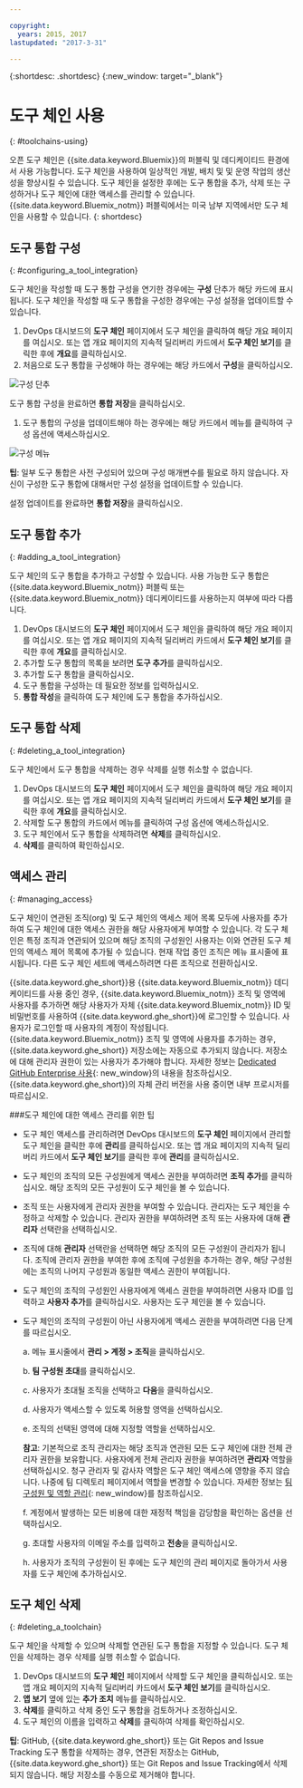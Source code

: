 ```yaml
---

copyright:
  years: 2015, 2017
lastupdated: "2017-3-31"

---
```


{:shortdesc: .shortdesc}
{:new_window: target="_blank"}

# 도구 체인 사용
{: #toolchains-using}

오픈 도구 체인은 {{site.data.keyword.Bluemix}}의 퍼블릭 및 데디케이티드 환경에서 사용 가능합니다. 도구 체인을 사용하여 일상적인 개발, 배치 및 및 운영 작업의 생산성을 향상시킬 수 있습니다. 도구 체인을 설정한 후에는 도구 통합을 추가, 삭제 또는 구성하거나 도구 체인에 대한 액세스를 관리할 수 있습니다. {{site.data.keyword.Bluemix_notm}} 퍼블릭에서는 미국 남부 지역에서만 도구 체인을 사용할 수 있습니다.
{: shortdesc}

## 도구 통합 구성
{: #configuring_a_tool_integration}

도구 체인을 작성할 때 도구 통합 구성을 연기한 경우에는 **구성** 단추가 해당 카드에 표시됩니다. 도구 체인을 작성할 때 도구 통합을 구성한 경우에는 구성 설정을 업데이트할 수 있습니다. 

1. DevOps 대시보드의 **도구 체인** 페이지에서 도구 체인을 클릭하여 해당 개요 페이지를 여십시오. 또는 앱 개요 페이지의 지속적 딜리버리 카드에서 **도구 체인 보기**를 클릭한 후에 **개요**를 클릭하십시오. 
1. 처음으로 도구 통합을 구성해야 하는 경우에는 해당 카드에서 **구성**을 클릭하십시오. 

  ![구성 단추](images/toolchain_tile_configure.png)

 도구 통합 구성을 완료하면 **통합 저장**을 클릭하십시오. 

1. 도구 통합의 구성을 업데이트해야 하는 경우에는 해당 카드에서 메뉴를 클릭하여 구성 옵션에 액세스하십시오. 

  ![구성 메뉴](images/toolchain_tile_menu.png)

 **팁**: 일부 도구 통합은 사전 구성되어 있으며 구성 매개변수를 필요로 하지 않습니다. 자신이 구성한 도구 통합에 대해서만 구성 설정을 업데이트할 수 있습니다. 

 설정 업데이트를 완료하면 **통합 저장**을 클릭하십시오. 

## 도구 통합 추가
{: #adding_a_tool_integration}

도구 체인의 도구 통합을 추가하고 구성할 수 있습니다. 사용 가능한 도구 통합은 {{site.data.keyword.Bluemix_notm}} 퍼블릭 또는 {{site.data.keyword.Bluemix_notm}} 데디케이티드를 사용하는지 여부에 따라 다릅니다. 

1. DevOps 대시보드의 **도구 체인** 페이지에서 도구 체인을 클릭하여 해당 개요 페이지를 여십시오. 또는 앱 개요 페이지의 지속적 딜리버리 카드에서 **도구 체인 보기**를 클릭한 후에 **개요**를 클릭하십시오. 
1. 추가할 도구 통합의 목록을 보려면 **도구 추가**를 클릭하십시오. 
1. 추가할 도구 통합을 클릭하십시오. 
1. 도구 통합을 구성하는 데 필요한 정보를 입력하십시오. 
1. **통합 작성**을 클릭하여 도구 체인에 도구 통합을 추가하십시오. 

## 도구 통합 삭제
{: #deleting_a_tool_integration}

도구 체인에서 도구 통합을 삭제하는 경우 삭제를 실행 취소할 수 없습니다. 

1. DevOps 대시보드의 **도구 체인** 페이지에서 도구 체인을 클릭하여 해당 개요 페이지를 여십시오. 또는 앱 개요 페이지의 지속적 딜리버리 카드에서 **도구 체인 보기**를 클릭한 후에 **개요**를 클릭하십시오. 
1. 삭제할 도구 통합의 카드에서 메뉴를 클릭하여 구성 옵션에 액세스하십시오. 
1. 도구 체인에서 도구 통합을 삭제하려면 **삭제**를 클릭하십시오. 
1. **삭제**를 클릭하여 확인하십시오.   

## 액세스 관리
{: #managing_access}

도구 체인이 연관된 조직(org) 및 도구 체인의 액세스 제어 목록 모두에 사용자를 추가하여 도구 체인에 대한 액세스 권한을 해당 사용자에게 부여할 수 있습니다. 각 도구 체인은 특정 조직과 연관되어 있으며 해당 조직의 구성원인 사용자는 이와 연관된 도구 체인의 액세스 제어 목록에 추가될 수 있습니다. 현재 작업 중인 조직은 메뉴 표시줄에 표시됩니다. 다른 도구 체인 세트에 액세스하려면 다른 조직으로 전환하십시오. 

{{site.data.keyword.ghe_short}}용 {{site.data.keyword.Bluemix_notm}} 데디케이티드를 사용 중인 경우, {{site.data.keyword.Bluemix_notm}} 조직 및 영역에 사용자를 추가하면 해당 사용자가 자체 {{site.data.keyword.Bluemix_notm}} ID 및 비밀번호를 사용하여 {{site.data.keyword.ghe_short}}에 로그인할 수 있습니다. 사용자가 로그인할 때 사용자의 계정이 작성됩니다. {{site.data.keyword.Bluemix_notm}} 조직 및 영역에 사용자를 추가하는 경우, {{site.data.keyword.ghe_short}} 저장소에는 자동으로 추가되지 않습니다. 저장소에 대해 관리자 권한이 있는 사용자가 추가해야 합니다. 자세한 정보는 [Dedicated GitHub Enterprise 사용](/docs/services/ghededicated/index.html){: new_window}의 내용을 참조하십시오. {{site.data.keyword.ghe_short}}의 자체 관리 버전을 사용 중이면 내부 프로시저를 따르십시오. 

###도구 체인에 대한 액세스 관리를 위한 팁

* 도구 체인 액세스를 관리하려면 DevOps 대시보드의 **도구 체인** 페이지에서 관리할 도구 체인을 클릭한 후에 **관리**를 클릭하십시오. 또는 앱 개요 페이지의 지속적 딜리버리 카드에서 **도구 체인 보기**를 클릭한 후에 **관리**를 클릭하십시오. 

* 도구 체인의 조직의 모든 구성원에게 액세스 권한을 부여하려면 **조직 추가**를 클릭하십시오. 해당 조직의 모든 구성원이 도구 체인을 볼 수 있습니다. 

* 조직 또는 사용자에게 관리자 권한을 부여할 수 있습니다. 관리자는 도구 체인을 수정하고 삭제할 수 있습니다. 관리자 권한을 부여하려면 조직 또는 사용자에 대해 **관리자** 선택란을 선택하십시오. 

* 조직에 대해 **관리자** 선택란을 선택하면 해당 조직의 모든 구성원이 관리자가 됩니다. 조직에 관리자 권한을 부여한 후에 조직에 구성원을 추가하는 경우, 해당 구성원에는 조직의 나머지 구성원과 동일한 액세스 권한이 부여됩니다. 

* 도구 체인의 조직의 구성원인 사용자에게 액세스 권한을 부여하려면 사용자 ID를 입력하고 **사용자 추가**를 클릭하십시오. 사용자는 도구 체인을 볼 수 있습니다. 

* 도구 체인의 조직의 구성원이 아닌 사용자에게 액세스 권한을 부여하려면 다음 단계를 따르십시오. 

   a. 메뉴 표시줄에서 **관리 > 계정 > 조직**을 클릭하십시오. 

   b. **팀 구성원 초대**를 클릭하십시오. 
   
   c. 사용자가 초대될 조직을 선택하고 **다음**을 클릭하십시오. 
   
   d. 사용자가 액세스할 수 있도록 허용할 영역을 선택하십시오. 
   
   e. 조직의 선택된 영역에 대해 지정할 역할을 선택하십시오.  
   
     **참고**: 기본적으로 조직 관리자는 해당 조직과 연관된 모든 도구 체인에 대한 전체 관리자 권한을 보유합니다. 사용자에게 전체 관리자 권한을 부여하려면 **관리자** 역할을 선택하십시오. 청구 관리자 및 감사자 역할은 도구 체인 액세스에 영향을 주지 않습니다. 나중에 팀 디렉토리 페이지에서 역할을 변경할 수 있습니다. 자세한 정보는 [팀 구성원 및 역할 관리](/docs/admin/users_roles.html){: new_window}를 참조하십시오. 
   
   f. 계정에서 발생하는 모든 비용에 대한 재정적 책임을 감당함을 확인하는 옵션을 선택하십시오. 
   
   g. 초대할 사용자의 이메일 주소를 입력하고 **전송**을 클릭하십시오. 

   h. 사용자가 조직의 구성원이 된 후에는 도구 체인의 관리 페이지로 돌아가서 사용자를 도구 체인에 추가하십시오.   


## 도구 체인 삭제
{: #deleting_a_toolchain}

도구 체인을 삭제할 수 있으며 삭제할 연관된 도구 통합을 지정할 수 있습니다. 도구 체인을 삭제하는 경우 삭제를 실행 취소할 수 없습니다. 

1. DevOps 대시보드의 **도구 체인** 페이지에서 삭제할 도구 체인을 클릭하십시오. 또는 앱 개요 페이지의 지속적 딜리버리 카드에서 **도구 체인 보기**를 클릭하십시오. 
1. **앱 보기** 옆에 있는 **추가 조치** 메뉴를 클릭하십시오. 
1. **삭제**를 클릭하고 삭제 중인 도구 통합을 검토하거나 조정하십시오. 
1. 도구 체인의 이름을 입력하고 **삭제**를 클릭하여 삭제를 확인하십시오.   

 **팁**: GitHub, {{site.data.keyword.ghe_short}} 또는 Git Repos and Issue Tracking 도구 통합을 삭제하는 경우, 연관된 저장소는 GitHub, {{site.data.keyword.ghe_short}} 또는 Git Repos and Issue Tracking에서 삭제되지 않습니다. 해당 저장소를 수동으로 제거해야 합니다. 
